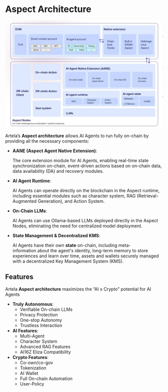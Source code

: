 # Aspect Architecture

![nighty_p](./img/architecture-1.png)

Artela’s **Aspect architecture** allows AI Agents to run fully on-chain by providing all the necessary components:

- **AANE (Aspect Agent Native Extension)**:
    
    The core extension module for AI Agents, enabling real-time state synchronization on-chain, event-driven actions based on on-chain data, data availability (DA) and recovery modules.
    
- **AI Agent Runtime**:
    
    AI Agents can operate directly on the blockchain in the Aspect runtime, including essential modules such as character system, RAG (Retrieval-Augmented Generation), and Action System.
    
- **On-Chain LLMs**:
    
    AI Agents can use Ollama-based LLMs deployed directly in the Aspect Nodes, eliminating the need for centralized model deployment.
    
- **State Management & Decentralized KMS**:
    
    AI Agents have their own **state** on-chain, including meta-information about the agent's identity, long-term memory to store experiences and learn over time, assets and wallets securely managed with a decentralized Key Management System (KMS).
    
## Features
Artela **Aspect architecture** maximizes the  “AI x Crypto” potential for AI Agents

- **Truly Autonomous**:
    - Verifiable On-chain LLMs
    - Privacy Protection
    - One-stop Autonomy
    - Trustless Interaction
- **AI Features**:
    - Multi-Agent
    - Character System
    - Advanced RAG Features
    - AI16Z Eliza Compatibility
- **Crypto Features**:
    - Co-own/co-gov
    - Tokenization
    - AI Wallet
    - Full On-chain Automation
    - User-Policy
